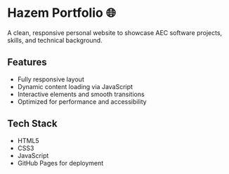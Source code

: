 # Hazem Portfolio 🌐

A clean, responsive personal website to showcase AEC software projects, skills, and technical background.

## Features
- Fully responsive layout
- Dynamic content loading via JavaScript
- Interactive elements and smooth transitions
- Optimized for performance and accessibility

## Tech Stack
- HTML5
- CSS3
- JavaScript
- GitHub Pages for deployment

